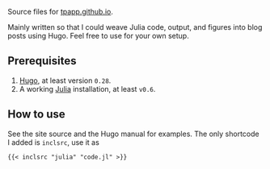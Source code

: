 Source files for [tpapp.github.io](https://tpapp.github.io).

Mainly written so that I could weave Julia code, output, and figures
into blog posts using Hugo.  Feel free to use for your own setup.

## Prerequisites

1. [Hugo](https://gohugo.io/), at least version `0.28`.
2. A working [Julia](https://julialang.org/) installation, at least `v0.6`.

## How to use

See the site source and the Hugo manual for examples. The only shortcode I added is `inclsrc`, use it as

```hugo
{{< inclsrc "julia" "code.jl" >}}
```
